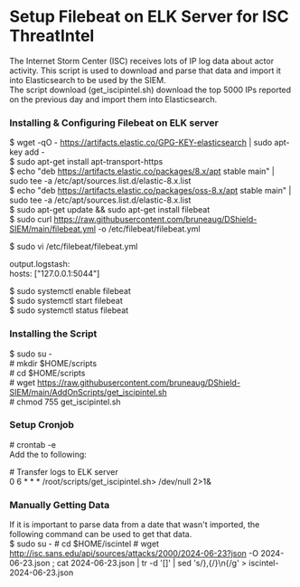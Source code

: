 # Setup Filebeat on ELK Server for ISC ThreatIntel
The Internet Storm Center (ISC) receives lots of IP log data about actor activity. This script is used to download and parse that data and import it into Elasticsearch to be used by the SIEM.<br>
The script download (get_iscipintel.sh) download the top 5000 IPs reported on the previous day and import them into Elasticsearch.<br>

### Installing & Configuring Filebeat on ELK server

$ wget -qO - https://artifacts.elastic.co/GPG-KEY-elasticsearch | sudo apt-key add -<br>
$ sudo apt-get install apt-transport-https<br>
$ echo "deb https://artifacts.elastic.co/packages/8.x/apt stable main" | sudo tee -a /etc/apt/sources.list.d/elastic-8.x.list<br>
$ echo "deb https://artifacts.elastic.co/packages/oss-8.x/apt stable main" | sudo tee -a /etc/apt/sources.list.d/elastic-8.x.list<br>
$ sudo apt-get update && sudo apt-get install filebeat <br>
$ sudo curl https://raw.githubusercontent.com/bruneaug/DShield-SIEM/main/filebeat.yml -o /etc/filebeat/filebeat.yml<br>

$ sudo vi /etc/filebeat/filebeat.yml <br>

output.logstash:<br>
  hosts: ["127.0.0.1:5044"]<br>

$ sudo systemctl enable filebeat<br>
$ sudo systemctl start filebeat<br>
$ sudo systemctl status filebeat<br>

### Installing the Script

$ sudo su -<br>
\# mkdir $HOME/scripts<br>
\# cd $HOME/scripts<br>
\# wget https://raw.githubusercontent.com/bruneaug/DShield-SIEM/main/AddOnScripts/get_iscipintel.sh<br>
\# chmod 755 get_iscipintel.sh

### Setup Cronjob

\# crontab -e<br>
Add the to following:<br>

\# Transfer logs to ELK server<br>
0 6 * * * /root/scripts/get_iscipintel.sh> /dev/null 2>1&<br>

### Manually Getting Data
If it is important to parse data from a date that wasn't imported, the following command can be used to get that data.<br>
$ sudo su -
\# cd $HOME/iscintel
\# wget http://isc.sans.edu/api/sources/attacks/2000/2024-06-23?json -O 2024-06-23.json ; cat 2024-06-23.json | tr -d '[]' | sed 's/},{/}\n{/g'  > iscintel-2024-06-23.json
